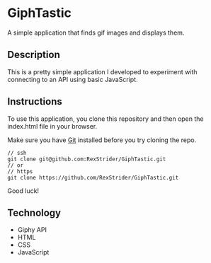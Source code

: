 # GiphTastic

A simple application that finds gif images and displays them.

## Description

This is a pretty simple application I developed to experiment with connecting to an API using basic JavaScript.

## Instructions

To use this application, you clone this repository and then open the index.html file in your browser.

Make sure you have [Git](https://git-scm.com/downloads) installed before you try cloning the repo.

```
// ssh
git clone git@github.com:RexStrider/GiphTastic.git
// or
// https
git clone https://github.com/RexStrider/GiphTastic.git
```

Good luck!

## Technology

 - Giphy API
 - HTML
 - CSS
 - JavaScript